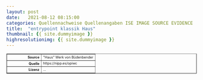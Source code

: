 ```yaml
---
layout: post
date:   2021-08-12 08:15:00
categories: Quellennachweise Quellenangaben ISE IMAGE SOURCE EVIDENCE
title:  "entrypoint klassik Haus"
thumbnail: {{ site.dummyimage }}
highresolutionimg: {{ site.dummyimage }}
---
```


<div class="entry-content">

<table style="font-size: xx-small" border="1" cellpadding="2">
<tbody>
<tr>
<th style="text-align: right" width="81"><strong>Source</strong></th>
<td>"Haus" Werk von Büdenbender</td>
</tr>
<tr>
<th style="text-align: right" width="81"><strong>Quelle</strong></th>
<td>https://nipp.es/opiwc</td>
</tr>
<tr>
<th style="text-align: right" width="81"><strong>Lizenz</strong></th>
<td>
...
</td>
</tr>
</tbody>
</table>
<p>&nbsp;</p>

</div><!-- .entry-content -->



